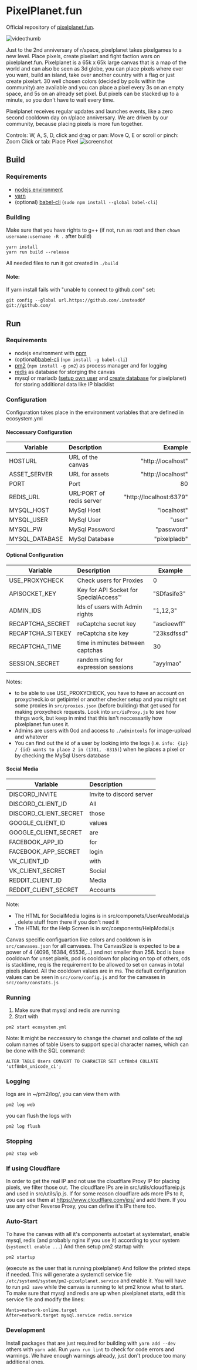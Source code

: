 # PixelPlanet.fun

Official  repository of [pixelplanet.fun](http://www.pixelplanet.fun).

![videothumb](promotion/videothumb.gif)

Just to the 2nd anniversary of r/space, pixelplanet takes pixelgames to a new level. Place pixels, create pixelart and fight faction wars on pixelplanet.fun.
Pixelplanet is a 65k x 65k large canvas that is a map of the world and can also be seen as 3d globe, you can place pixels where ever you want, build an island, take over another country with a flag or just create pixelart.
30 well chosen colors (decided by polls within the community) are available and you can place a pixel every 3s on an empty space, and 5s on an already set pixel. But pixels can be stacked up to a minute, so you don't have to wait every time.

Pixelplanet receives regular updates and launches events, like a zero second cooldown day on r/place anniversary. We are driven by our community, because placing pixels is more fun together.

Controls:
W, A, S, D, click and drag or pan: Move
Q, E or scroll or pinch: Zoom
Click or tab: Place Pixel
![screenshot](promotion/screenshot.png)


## Build
### Requirements
- [nodejs environment](https://nodejs.org/en/)
- [yarn](https://yarnpkg.com/lang/en/docs/install/#debian-stable)
- (optional) [babel-cli](https://www.npmjs.com/package/babel-cli) (`sudo npm install --global babel-cli`)

### Building
Make sure that you have rights to g++ (if not, run as root and then `chown username:username -R .` after build)

```
yarn install
yarn run build --release
```
All needed files to run it got created in `./build`
#### Note:
If yarn install fails with "unable to connect to github.com" set:
```
git config --global url.https://github.com/.insteadOf git://github.com/
```

## Run
### Requirements
- nodejs environment with [npm](https://www.npmjs.com/get-npm)
- (optional)[babel-cli](https://www.npmjs.com/package/babel-cli) (`npm install -g babel-cli`)
- [pm2](https://github.com/Unitech/pm2) (`npm install -g pm2`) as process manager and for logging
- [redis](https://redis.io/) as database for storgìng the canvas
- mysql or mariadb ([setup own user](https://www.digitalocean.com/community/tutorials/how-to-create-a-new-user-and-grant-permissions-in-mysql) and [create database](https://www.w3schools.com/SQl/sql_create_db.asp) for pixelplanet) for storing additional data like IP blacklist

### Configuration
Configuration takes place in the environment variables that are defined in ecosystem.yml

#### Neccessary Configuration

| Variable       | Description              |  Example                |
|----------------|:-------------------------|------------------------:|
| HOSTURL        | URL of the canvas        | "http://localhost"      |
| ASSET_SERVER   | URL for assets           | "http://localhost"      |
| PORT           | Port                     |  80                     |
| REDIS_URL      | URL:PORT of redis server | "http://localhost:6379" |
| MYSQL_HOST     | MySql Host               | "localhost"             |
| MYSQL_USER     | MySql User               | "user"                  |
| MYSQL_PW       | MySql Password           | "password"              |
| MYSQL_DATABASE | MySql Database           | "pixelpladb"            |

#### Optional Configuration

| Variable          | Description                           | Example     |
|-------------------|:--------------------------------------|-------------|
| USE_PROXYCHECK    | Check users for Proxies               | 0           |
| APISOCKET_KEY     | Key for API Socket for SpecialAccess™ | "SDfasife3" |
| ADMIN_IDS         | Ids of users with Admin rights        | "1,12,3"    |
| RECAPTCHA_SECRET  | reCaptcha secret key                  | "asdieewff" |
| RECAPTCHA_SITEKEY | reCaptcha site key                    | "23ksdfssd" |
| RECAPTCHA_TIME    | time in minutes between captchas      | 30          |
| SESSION_SECRET    | random sting for expression sessions  | "ayylmao"   |

Notes:

- to be able to use USE_PROXYCHECK, you have to have an account on proxycheck.io or getipintel or another checker setup and you might set some proxies in `src/proxies.json` (before building) that get used for making proxycheck requests. Look into `src/isProxy.js` to see how things work, but keep in mind that this isn't neccessarily how pixelplanet.fun uses it.
- Admins are users with 0cd and access to `./admintools` for image-upload and whatever
- You can find out the id of a user by looking into the logs (i.e. `info: {ip} / {id} wants to place 2 in (1701, -8315)`) when he places a pixel or by checking the MySql Users database

#### Social Media

| Variable              | Description              |
|-----------------------|:-------------------------|
| DISCORD_INVITE        | Invite to discord server |
| DISCORD_CLIENT_ID     | All                      |
| DISCORD_CLIENT_SECRET | those                    |
| GOOGLE_CLIENT_ID      | values                   |
| GOOGLE_CLIENT_SECRET  | are                      |
| FACEBOOK_APP_ID       | for                      |
| FACEBOOK_APP_SECRET   | login                    |
| VK_CLIENT_ID          | with                     |
| VK_CLIENT_SECRET      | Social                   |
| REDDIT_CLIENT_ID      | Media                    |
| REDDIT_CLIENT_SECRET  | Accounts                 |

Note:

- The HTML for SocialMedia logins is in src/componets/UserAreaModal.js , delete stuff from there if you don't need it
- The HTML for the Help Screen is in src/components/HelpModal.js

Canvas specific configuartion like colors and cooldown is in `src/canvases.json` for all canvases.
The CanvasSize is expected to be a power of 4 (4096, 16384, 65536,...) and not smaller than 256.
bcd is base cooldown for unset pixels, pcd is cooldown for placing on top of others, cds is stacktime, req is the requirement to be allowed to set on canvas in total pixels placed. All the cooldown values are in ms.
The default configuration values can be seen in `src/core/config.js` and for the canvases in `src/core/constats.js`

### Running

1. Make sure that mysql and redis are running
3. Start with 
```
pm2 start ecosystem.yml
```
Note: It might be neccessary to change the charset and collate of the sql colum names of table Users to support special character names, which can be done with the SQL command:
```
ALTER TABLE Users CONVERT TO CHARACTER SET utf8mb4 COLLATE 'utf8mb4_unicode_ci';
```

### Logging
logs are in ~/pm2/log/, you can view them with
```
pm2 log web 
```
you can flush the logs with 
```
pm2 log flush
```

### Stopping
```
pm2 stop web
```

### If using Cloudflare
In order to get the real IP and not use the cloudflare Proxy IP for placing pixels, we filter those out. The cloudflare IPs are in src/utils/cloudflareip.js and used in src/utils/ip.js. If for some reason cloudflare ads more IPs to it, you can see them at https://www.cloudflare.com/ips/ and add them.
If you use any other Reverse Proxy, you can define it's IPs there too.

### Auto-Start
To have the canvas with all it's components autostart at systemstart,
enable mysql, redis (and probably nginx if you use it) according to your system (`systemctl enable ...`)
And then setup pm2 startup with:
```
pm2 startup
```
(execute as the user that is running pixelplanet)
And follow the printed steps if needed. This will generate a systemctl service file `/etc/systemd/system/pm2-pixelplanet.service` and enable it. You will have to run `pm2 save` while the canvas is running to let pm2 know what to start.
To make sure that mysql and redis are up when pixelplanet starts, edit this service file and modify the lines:
```
Wants=network-online.target
After=network.target mysql.service redis.service
```

### Development

Install packages that are just required for building with `yarn add --dev` others with `yarn add`.
Run `yarn run lint` to check for code errors and warnings. We have enough warnings already, just don't produce too many additional ones.

